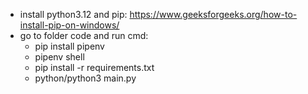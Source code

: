 - install python3.12 and pip: https://www.geeksforgeeks.org/how-to-install-pip-on-windows/
- go to folder code and run cmd:
    - pip install pipenv
    - pipenv shell
    - pip install -r requirements.txt
    - python/python3 main.py

    